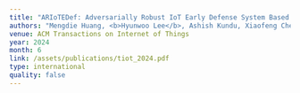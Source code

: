 ```yaml
---
title: "ARIoTEDef: Adversarially Robust IoT Early Defense System Based on Self-Evolution against Multi-step Attacks"
authors: "Mengdie Huang, <b>Hyunwoo Lee</b>, Ashish Kundu, Xiaofeng Chen, Anand Mudgerikar, Ninghui Li, and Elisa Bertino"
venue: ACM Transactions on Internet of Things 
year: 2024
month: 6
link: /assets/publications/tiot_2024.pdf
type: international
quality: false
---
```

